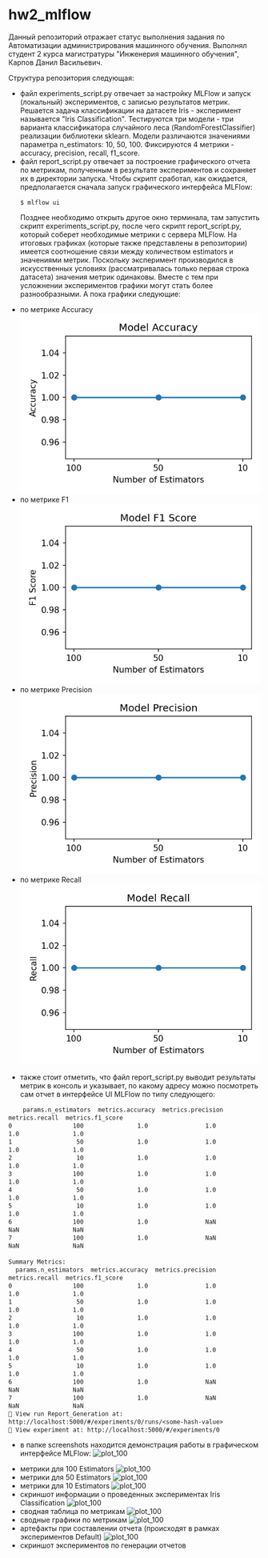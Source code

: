# hw2_mlflow

Данный репозиторий отражает статус выполнения задания по Автоматизации администрирования машинного обучения. Выполнял студент 2 курса магистратуры "Инженерия машинного обучения", Карпов Данил Васильевич.

Структура репозитория следующая:
- файл experiments_script.py отвечает за настройку MLFlow и запуск (локальный) экспериментов, с записью результатов метрик. Решается задача классификации на датасете Iris - эксперимент называется "Iris Classification". Тестируются три модели - три варианта классификатора случайного леса (RandomForestClassifier) реализации библиотеки sklearn. Модели различаются значениями параметра n_estimators: 10, 50, 100. Фиксируются 4 метрики - accuracy, precision, recall, f1_score.
- файл report_script.py отвечает за построение графического отчета по метрикам, полученным в результате экспериментов и сохраняет их в директории запуска. Чтобы скрипт сработал, как ожидается, предполагается сначала запуск графического интерфейса MLFlow:
  ```
  $ mlflow ui
  ```
  Позднее необходимо открыть другое окно терминала, там запустить скрипт experiments_script.py, после чего скрипт report_script.py, который соберет необходимые метрики с сервера MLFlow. На итоговых графиках (которые также представлены в репозитории) имеется соотношение связи между количеством estimators и значениями метрик. Поскольку эксперимент производился в искусственных условиях (рассматривалась только первая строка датасета) значения метрик одинаковы. Вместе с тем при усложнении экспериментов графики могут стать более разнообразными. А пока графики следующие:
* по метрике Accuracy
  ![accuracy_plot](https://github.com/Dk-A-r/hw2_mlflow/blob/main/accuracy_plot.png?raw=true)
* по метрике F1
  ![f1_plot](https://github.com/Dk-A-r/hw2_mlflow/blob/main/f1_score_plot.png?raw=true)
* по метрике Precision
  ![f1_plot](https://github.com/Dk-A-r/hw2_mlflow/blob/main/precision_plot.png?raw=true)
* по метрике Recall
 ![recall_plot](https://github.com/Dk-A-r/hw2_mlflow/blob/main/recall_plot.png?raw=true)

- также стоит отметить, что файл report_script.py выводит результаты метрик в консоль и указывает, по какому адресу можно посмотреть сам отчет в интерфейсе UI MLFlow по типу следующего:
```
    params.n_estimators  metrics.accuracy  metrics.precision  metrics.recall  metrics.f1_score
0                 100               1.0                1.0             1.0               1.0
1                  50               1.0                1.0             1.0               1.0
2                  10               1.0                1.0             1.0               1.0
3                 100               1.0                1.0             1.0               1.0
4                  50               1.0                1.0             1.0               1.0
5                  10               1.0                1.0             1.0               1.0
6                 100               1.0                NaN             NaN               NaN
7                 100               1.0                NaN             NaN               NaN

Summary Metrics:
  params.n_estimators  metrics.accuracy  metrics.precision  metrics.recall  metrics.f1_score
0                 100               1.0                1.0             1.0               1.0
1                  50               1.0                1.0             1.0               1.0
2                  10               1.0                1.0             1.0               1.0
3                 100               1.0                1.0             1.0               1.0
4                  50               1.0                1.0             1.0               1.0
5                  10               1.0                1.0             1.0               1.0
6                 100               1.0                NaN             NaN               NaN
7                 100               1.0                NaN             NaN               NaN
🏃 View run Report_Generation at: http://localhost:5000/#/experiments/0/runs/<some-hash-value>
🧪 View experiment at: http://localhost:5000/#/experiments/0
```
- в папке screenshots находится демонстрация работы в графическом интерфейсе MLFlow:
 ![plot_100](https://github.com/Dk-A-r/hw2_mlflow/blob/main/IrisExp100metr.png?raw=true)
* метрики для 100 Estimators
  ![plot_100](https://github.com/Dk-A-r/hw2_mlflow/blob/main/IrisExp50metr.png?raw=true)
* метрики для 50 Estimators
  ![plot_100](https://github.com/Dk-A-r/hw2_mlflow/blob/main/IrisExp10metr.png?raw=true)
* метрики для 10 Estimators
  ![plot_100](https://github.com/Dk-A-r/hw2_mlflow/blob/main/IrisExpScreenshot.png?raw=true)
* скриншот информации о проведенных экспериментах Iris Classification
  ![plot_100](https://github.com/Dk-A-r/hw2_mlflow/blob/main/IrisExpfullmetr.png?raw=true)
* сводная таблица по метрикам
  ![plot_100](https://github.com/Dk-A-r/hw2_mlflow/blob/main/IrisExpgpaphmetr.png?raw=true)
* сводные графики по метрикам
  ![plot_100](https://github.com/Dk-A-r/hw2_mlflow/blob/main/artifacts.png?raw=true)
* артефакты при составлении отчета (происходят в рамках экспериментов Default)
  ![plot_100](https://github.com/Dk-A-r/hw2_mlflow/blob/main/report.png?raw=true)
* скриншот экспериментов по генерации отчетов
